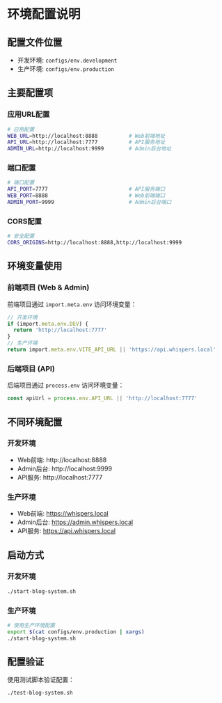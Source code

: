 # 环境配置说明

## 配置文件位置

- 开发环境: `configs/env.development`
- 生产环境: `configs/env.production`

## 主要配置项

### 应用URL配置

```bash
# 应用配置
WEB_URL=http://localhost:8888          # Web前端地址
API_URL=http://localhost:7777          # API服务地址
ADMIN_URL=http://localhost:9999        # Admin后台地址
```

### 端口配置

```bash
# 端口配置
API_PORT=7777                          # API服务端口
WEB_PORT=8888                          # Web前端端口
ADMIN_PORT=9999                        # Admin后台端口
```

### CORS配置

```bash
# 安全配置
CORS_ORIGINS=http://localhost:8888,http://localhost:9999
```

## 环境变量使用

### 前端项目 (Web & Admin)

前端项目通过 `import.meta.env` 访问环境变量：

```typescript
// 开发环境
if (import.meta.env.DEV) {
  return 'http://localhost:7777'
}
// 生产环境
return import.meta.env.VITE_API_URL || 'https://api.whispers.local'
```

### 后端项目 (API)

后端项目通过 `process.env` 访问环境变量：

```typescript
const apiUrl = process.env.API_URL || 'http://localhost:7777'
```

## 不同环境配置

### 开发环境

- Web前端: http://localhost:8888
- Admin后台: http://localhost:9999
- API服务: http://localhost:7777

### 生产环境

- Web前端: https://whispers.local
- Admin后台: https://admin.whispers.local
- API服务: https://api.whispers.local

## 启动方式

### 开发环境

```bash
./start-blog-system.sh
```

### 生产环境

```bash
# 使用生产环境配置
export $(cat configs/env.production | xargs)
./start-blog-system.sh
```

## 配置验证

使用测试脚本验证配置：

```bash
./test-blog-system.sh
```
